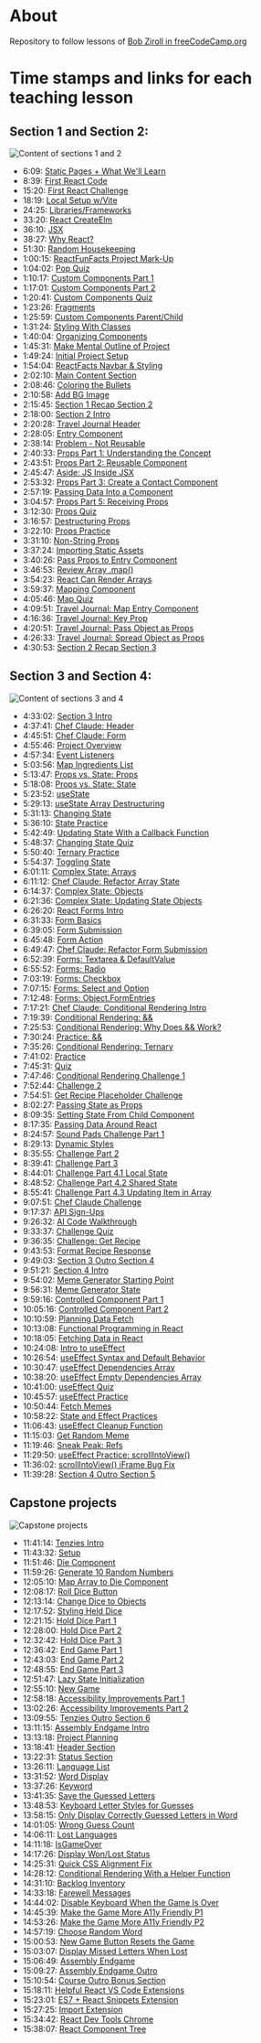 # About

Repository to follow lessons of [Bob Ziroll in freeCodeCamp.org](https://www.youtube.com/watch?v=x4rFhThSX04)

# Time stamps and links for each teaching lesson

## Section 1 and Section 2:

![Content of sections 1 and 2](img/section1&2.png)

- 6:09: [Static Pages + What We'll Learn](https://www.youtube.com/watch?v=x4rFhThSX04&t=369s)
- 8:39: [First React Code](https://www.youtube.com/watch?v=x4rFhThSX04&t=519s)
- 15:20: [First React Challenge](https://www.youtube.com/watch?v=x4rFhThSX04&t=920s)
- 18:19: [Local Setup w/Vite](https://www.youtube.com/watch?v=x4rFhThSX04&t=1099s)
- 24:25: [Libraries/Frameworks](https://www.youtube.com/watch?v=x4rFhThSX04&t=1465s)
- 33:20: [React CreateElm](https://www.youtube.com/watch?v=x4rFhThSX04&t=2000s)
- 36:10: [JSX](https://www.youtube.com/watch?v=x4rFhThSX04&t=2170s)
- 38:27: [Why React?](https://www.youtube.com/watch?v=x4rFhThSX04&t=2307s)
- 51:30: [Random Housekeeping](https://www.youtube.com/watch?v=x4rFhThSX04&t=3090s)
- 1:00:15: [ReactFunFacts Project Mark-Up](https://www.youtube.com/watch?v=x4rFhThSX04&t=3615s)
- 1:04:02: [Pop Quiz](https://www.youtube.com/watch?v=x4rFhThSX04&t=3842s)
- 1:10:17: [Custom Components Part 1](https://www.youtube.com/watch?v=x4rFhThSX04&t=4217s)
- 1:17:01: [Custom Components Part 2](https://www.youtube.com/watch?v=x4rFhThSX04&t=4621s)
- 1:20:41: [Custom Components Quiz](https://www.youtube.com/watch?v=x4rFhThSX04&t=4841s)
- 1:23:26: [Fragments](https://www.youtube.com/watch?v=x4rFhThSX04&t=5006s)
- 1:25:59: [Custom Components Parent/Child](https://www.youtube.com/watch?v=x4rFhThSX04&t=5159s)
- 1:31:24: [Styling With Classes](https://www.youtube.com/watch?v=x4rFhThSX04&t=5484s)
- 1:40:04: [Organizing Components](https://www.youtube.com/watch?v=x4rFhThSX04&t=6004s)
- 1:45:31: [Make Mental Outline of Project](https://www.youtube.com/watch?v=x4rFhThSX04&t=6331s)
- 1:49:24: [Initial Project Setup](https://www.youtube.com/watch?v=x4rFhThSX04&t=6564s)
- 1:54:04: [ReactFacts Navbar & Styling](https://www.youtube.com/watch?v=x4rFhThSX04&t=6844s)
- 2:02:10: [Main Content Section](https://www.youtube.com/watch?v=x4rFhThSX04&t=7330s)
- 2:08:46: [Coloring the Bullets](https://www.youtube.com/watch?v=x4rFhThSX04&t=7726s)
- 2:10:58: [Add BG Image](https://www.youtube.com/watch?v=x4rFhThSX04&t=7858s)
- 2:15:45: [Section 1 Recap Section 2](https://www.youtube.com/watch?v=x4rFhThSX04&t=8145s)
- 2:18:00: [Section 2 Intro](https://www.youtube.com/watch?v=x4rFhThSX04&t=8280s)
- 2:20:28: [Travel Journal Header](https://www.youtube.com/watch?v=x4rFhThSX04&t=8428s)
- 2:28:05: [Entry Component](https://www.youtube.com/watch?v=x4rFhThSX04&t=8885s)
- 2:38:14: [Problem - Not Reusable](https://www.youtube.com/watch?v=x4rFhThSX04&t=9494s)
- 2:40:33: [Props Part 1: Understanding the Concept](https://www.youtube.com/watch?v=x4rFhThSX04&t=9633s)
- 2:43:51: [Props Part 2: Reusable Component](https://www.youtube.com/watch?v=x4rFhThSX04&t=9831s)
- 2:45:47: [Aside: JS Inside JSX](https://www.youtube.com/watch?v=x4rFhThSX04&t=9947s)
- 2:53:32: [Props Part 3: Create a Contact Component](https://www.youtube.com/watch?v=x4rFhThSX04&t=10412s)
- 2:57:19: [Passing Data Into a Component](https://www.youtube.com/watch?v=x4rFhThSX04&t=10639s)
- 3:04:57: [Props Part 5: Receiving Props](https://www.youtube.com/watch?v=x4rFhThSX04&t=11097s)
- 3:12:30: [Props Quiz](https://www.youtube.com/watch?v=x4rFhThSX04&t=11550s)
- 3:16:57: [Destructuring Props](https://www.youtube.com/watch?v=x4rFhThSX04&t=11817s)
- 3:22:10: [Props Practice](https://www.youtube.com/watch?v=x4rFhThSX04&t=12130s)
- 3:31:10: [Non-String Props](https://www.youtube.com/watch?v=x4rFhThSX04&t=12670s)
- 3:37:24: [Importing Static Assets](https://www.youtube.com/watch?v=x4rFhThSX04&t=13044s)
- 3:40:26: [Pass Props to Entry Component](https://www.youtube.com/watch?v=x4rFhThSX04&t=13226s)
- 3:46:53: [Review Array .map()](https://www.youtube.com/watch?v=x4rFhThSX04&t=13613s)
- 3:54:23: [React Can Render Arrays](https://www.youtube.com/watch?v=x4rFhThSX04&t=14063s)
- 3:59:37: [Mapping Component](https://www.youtube.com/watch?v=x4rFhThSX04&t=14377s)
- 4:05:46: [Map Quiz](https://www.youtube.com/watch?v=x4rFhThSX04&t=14746s)
- 4:09:51: [Travel Journal: Map Entry Component](https://www.youtube.com/watch?v=x4rFhThSX04&t=14991s)
- 4:16:36: [Travel Journal: Key Prop](https://www.youtube.com/watch?v=x4rFhThSX04&t=15396s)
- 4:20:51: [Travel Journal: Pass Object as Props](https://www.youtube.com/watch?v=x4rFhThSX04&t=15651s)
- 4:26:33: [Travel Journal: Spread Object as Props](https://www.youtube.com/watch?v=x4rFhThSX04&t=15993s)
- 4:30:53: [Section 2 Recap Section 3](https://www.youtube.com/watch?v=x4rFhThSX04&t=16253s)

## Section 3 and Section 4:
![Content of sections 3 and 4](img/section3&4.png)

- 4:33:02: [Section 3 Intro](https://www.youtube.com/watch?v=x4rFhThSX04&t=16382s)
- 4:37:41: [Chef Claude: Header](https://www.youtube.com/watch?v=x4rFhThSX04&t=16661s)
- 4:45:51: [Chef Claude: Form](https://www.youtube.com/watch?v=x4rFhThSX04&t=17151s)
- 4:55:46: [Project Overview](https://www.youtube.com/watch?v=x4rFhThSX04&t=17746s)
- 4:57:34: [Event Listeners](https://www.youtube.com/watch?v=x4rFhThSX04&t=17854s)
- 5:03:56: [Map Ingredients List](https://www.youtube.com/watch?v=x4rFhThSX04&t=18236s)
- 5:13:47: [Props vs. State: Props](https://www.youtube.com/watch?v=x4rFhThSX04&t=18827s)
- 5:18:08: [Props vs. State: State](https://www.youtube.com/watch?v=x4rFhThSX04&t=19088s)
- 5:23:52: [useState](https://www.youtube.com/watch?v=x4rFhThSX04&t=19432s)
- 5:29:13: [useState Array Destructuring](https://www.youtube.com/watch?v=x4rFhThSX04&t=19753s)
- 5:31:13: [Changing State](https://www.youtube.com/watch?v=x4rFhThSX04&t=19873s)
- 5:36:10: [State Practice](https://www.youtube.com/watch?v=x4rFhThSX04&t=20170s)
- 5:42:49: [Updating State With a Callback Function](https://www.youtube.com/watch?v=x4rFhThSX04&t=20569s)
- 5:48:37: [Changing State Quiz](https://www.youtube.com/watch?v=x4rFhThSX04&t=20917s)
- 5:50:40: [Ternary Practice](https://www.youtube.com/watch?v=x4rFhThSX04&t=21040s)
- 5:54:37: [Toggling State](https://www.youtube.com/watch?v=x4rFhThSX04&t=21277s)
- 6:01:11: [Complex State: Arrays](https://www.youtube.com/watch?v=x4rFhThSX04&t=21671s)
- 6:11:12: [Chef Claude: Refactor Array State](https://www.youtube.com/watch?v=x4rFhThSX04&t=22272s)
- 6:14:37: [Complex State: Objects](https://www.youtube.com/watch?v=x4rFhThSX04&t=22477s)
- 6:21:36: [Complex State: Updating State Objects](https://www.youtube.com/watch?v=x4rFhThSX04&t=22896s)
- 6:26:20: [React Forms Intro](https://www.youtube.com/watch?v=x4rFhThSX04&t=23180s)
- 6:31:33: [Form Basics](https://www.youtube.com/watch?v=x4rFhThSX04&t=23493s)
- 6:39:05: [Form Submission](https://www.youtube.com/watch?v=x4rFhThSX04&t=23945s)
- 6:45:48: [Form Action](https://www.youtube.com/watch?v=x4rFhThSX04&t=24348s)
- 6:49:47: [Chef Claude: Refactor Form Submission](https://www.youtube.com/watch?v=x4rFhThSX04&t=24587s)
- 6:52:39: [Forms: Textarea & DefaultValue](https://www.youtube.com/watch?v=x4rFhThSX04&t=24759s)
- 6:55:52: [Forms: Radio](https://www.youtube.com/watch?v=x4rFhThSX04&t=24952s)
- 7:03:19: [Forms: Checkbox](https://www.youtube.com/watch?v=x4rFhThSX04&t=25399s)
- 7:07:15: [Forms: Select and Option](https://www.youtube.com/watch?v=x4rFhThSX04&t=25635s)
- 7:12:48: [Forms: Object.FormEntries](https://www.youtube.com/watch?v=x4rFhThSX04&t=25968s)
- 7:17:21: [Chef Claude: Conditional Rendering Intro](https://www.youtube.com/watch?v=x4rFhThSX04&t=26241s)
- 7:19:39: [Conditional Rendering: &&](https://www.youtube.com/watch?v=x4rFhThSX04&t=26379s)
- 7:25:53: [Conditional Rendering: Why Does && Work?](https://www.youtube.com/watch?v=x4rFhThSX04&t=26753s)
- 7:30:24: [Practice: &&](https://www.youtube.com/watch?v=x4rFhThSX04&t=27024s)
- 7:35:26: [Conditional Rendering: Ternary](https://www.youtube.com/watch?v=x4rFhThSX04&t=27326s)
- 7:41:02: [Practice](https://www.youtube.com/watch?v=x4rFhThSX04&t=27662s)
- 7:45:31: [Quiz](https://www.youtube.com/watch?v=x4rFhThSX04&t=27931s)
- 7:47:46: [Conditional Rendering Challenge 1](https://www.youtube.com/watch?v=x4rFhThSX04&t=28066s)
- 7:52:44: [Challenge 2](https://www.youtube.com/watch?v=x4rFhThSX04&t=28364s)
- 7:54:51: [Get Recipe Placeholder Challenge](https://www.youtube.com/watch?v=x4rFhThSX04&t=28491s)
- 8:02:27: [Passing State as Props](https://www.youtube.com/watch?v=x4rFhThSX04&t=28947s)
- 8:09:35: [Setting State From Child Component](https://www.youtube.com/watch?v=x4rFhThSX04&t=29375s)
- 8:17:35: [Passing Data Around React](https://www.youtube.com/watch?v=x4rFhThSX04&t=29855s)
- 8:24:57: [Sound Pads Challenge Part 1](https://www.youtube.com/watch?v=x4rFhThSX04&t=30297s)
- 8:29:13: [Dynamic Styles](https://www.youtube.com/watch?v=x4rFhThSX04&t=30553s)
- 8:35:55: [Challenge Part 2](https://www.youtube.com/watch?v=x4rFhThSX04&t=30955s)
- 8:39:41: [Challenge Part 3](https://www.youtube.com/watch?v=x4rFhThSX04&t=31181s)
- 8:44:01: [Challenge Part 4.1 Local State](https://www.youtube.com/watch?v=x4rFhThSX04&t=31441s)
- 8:48:52: [Challenge Part 4.2 Shared State](https://www.youtube.com/watch?v=x4rFhThSX04&t=31732s)
- 8:55:41: [Challenge Part 4.3 Updating Item in Array](https://www.youtube.com/watch?v=x4rFhThSX04&t=32141s)
- 9:07:51: [Chef Claude Challenge](https://www.youtube.com/watch?v=x4rFhThSX04&t=32871s)
- 9:17:37: [API Sign-Ups](https://www.youtube.com/watch?v=x4rFhThSX04&t=33457s)
- 9:26:32: [AI Code Walkthrough](https://www.youtube.com/watch?v=x4rFhThSX04&t=33992s)
- 9:33:37: [Challenge Quiz](https://www.youtube.com/watch?v=x4rFhThSX04&t=34417s)
- 9:36:35: [Challenge: Get Recipe](https://www.youtube.com/watch?v=x4rFhThSX04&t=34595s)
- 9:43:53: [Format Recipe Response](https://www.youtube.com/watch?v=x4rFhThSX04&t=35033s)
- 9:49:03: [Section 3 Outro Section 4](https://www.youtube.com/watch?v=x4rFhThSX04&t=35343s)
- 9:51:21: [Section 4 Intro](https://www.youtube.com/watch?v=x4rFhThSX04&t=35481s)
- 9:54:02: [Meme Generator Starting Point](https://www.youtube.com/watch?v=x4rFhThSX04&t=35642s)
- 9:56:31: [Meme Generator State](https://www.youtube.com/watch?v=x4rFhThSX04&t=35791s)
- 9:59:16: [Controlled Component Part 1](https://www.youtube.com/watch?v=x4rFhThSX04&t=35956s)
- 10:05:16: [Controlled Component Part 2](https://www.youtube.com/watch?v=x4rFhThSX04&t=36316s)
- 10:10:59: [Planning Data Fetch](https://www.youtube.com/watch?v=x4rFhThSX04&t=36659s)
- 10:13:08: [Functional Programming in React](https://www.youtube.com/watch?v=x4rFhThSX04&t=36788s)
- 10:18:05: [Fetching Data in React](https://www.youtube.com/watch?v=x4rFhThSX04&t=37085s)
- 10:24:08: [Intro to useEffect](https://www.youtube.com/watch?v=x4rFhThSX04&t=37448s)
- 10:26:54: [useEffect Syntax and Default Behavior](https://www.youtube.com/watch?v=x4rFhThSX04&t=37614s)
- 10:30:47: [useEffect Dependencies Array](https://www.youtube.com/watch?v=x4rFhThSX04&t=37847s)
- 10:38:20: [useEffect Empty Dependencies Array](https://www.youtube.com/watch?v=x4rFhThSX04&t=38300s)
- 10:41:00: [useEffect Quiz](https://www.youtube.com/watch?v=x4rFhThSX04&t=38460s)
- 10:45:57: [useEffect Practice](https://www.youtube.com/watch?v=x4rFhThSX04&t=38757s)
- 10:50:44: [Fetch Memes](https://www.youtube.com/watch?v=x4rFhThSX04&t=39044s)
- 10:58:22: [State and Effect Practices](https://www.youtube.com/watch?v=x4rFhThSX04&t=39502s)
- 11:06:43: [useEffect Cleanup Function](https://www.youtube.com/watch?v=x4rFhThSX04&t=40003s)
- 11:15:03: [Get Random Meme](https://www.youtube.com/watch?v=x4rFhThSX04&t=40503s)
- 11:19:46: [Sneak Peak: Refs](https://www.youtube.com/watch?v=x4rFhThSX04&t=40786s)
- 11:29:50: [useEffect Practice: scrollIntoView()](https://www.youtube.com/watch?v=x4rFhThSX04&t=41390s)
- 11:36:02: [scrollIntoView() iFrame Bug Fix](https://www.youtube.com/watch?v=x4rFhThSX04&t=41762s)
- 11:39:28: [Section 4 Outro Section 5](https://www.youtube.com/watch?v=x4rFhThSX04&t=41968s)

## Capstone projects
![Capstone projects](img/capstone-projects-tenzie-assembly.png)

- 11:41:14: [Tenzies Intro](https://www.youtube.com/watch?v=x4rFhThSX04&t=42074s)
- 11:43:32: [Setup](https://www.youtube.com/watch?v=x4rFhThSX04&t=42212s)
- 11:51:46: [Die Component](https://www.youtube.com/watch?v=x4rFhThSX04&t=42706s)
- 11:59:26: [Generate 10 Random Numbers](https://www.youtube.com/watch?v=x4rFhThSX04&t=43166s)
- 12:05:10: [Map Array to Die Component](https://www.youtube.com/watch?v=x4rFhThSX04&t=43510s)
- 12:08:17: [Roll Dice Button](https://www.youtube.com/watch?v=x4rFhThSX04&t=43697s)
- 12:13:14: [Change Dice to Objects](https://www.youtube.com/watch?v=x4rFhThSX04&t=43994s)
- 12:17:52: [Styling Held Dice](https://www.youtube.com/watch?v=x4rFhThSX04&t=44272s)
- 12:21:15: [Hold Dice Part 1](https://www.youtube.com/watch?v=x4rFhThSX04&t=44475s)
- 12:28:00: [Hold Dice Part 2](https://www.youtube.com/watch?v=x4rFhThSX04&t=44880s)
- 12:32:42: [Hold Dice Part 3](https://www.youtube.com/watch?v=x4rFhThSX04&t=45162s)
- 12:36:42: [End Game Part 1](https://www.youtube.com/watch?v=x4rFhThSX04&t=45402s)
- 12:43:03: [End Game Part 2](https://www.youtube.com/watch?v=x4rFhThSX04&t=45783s)
- 12:48:55: [End Game Part 3](https://www.youtube.com/watch?v=x4rFhThSX04&t=46135s)
- 12:51:47: [Lazy State Initialization](https://www.youtube.com/watch?v=x4rFhThSX04&t=46307s)
- 12:55:10: [New Game](https://www.youtube.com/watch?v=x4rFhThSX04&t=46510s)
- 12:58:18: [Accessibility Improvements Part 1](https://www.youtube.com/watch?v=x4rFhThSX04&t=46698s)
- 13:02:26: [Accessibility Improvements Part 2](https://www.youtube.com/watch?v=x4rFhThSX04&t=46946s)
- 13:09:55: [Tenzies Outro Section 6](https://www.youtube.com/watch?v=x4rFhThSX04&t=47395s)
- 13:11:15: [Assembly Endgame Intro](https://www.youtube.com/watch?v=x4rFhThSX04&t=47475s)
- 13:13:18: [Project Planning](https://www.youtube.com/watch?v=x4rFhThSX04&t=47598s)
- 13:18:41: [Header Section](https://www.youtube.com/watch?v=x4rFhThSX04&t=47921s)
- 13:22:31: [Status Section](https://www.youtube.com/watch?v=x4rFhThSX04&t=48151s)
- 13:26:11: [Language List](https://www.youtube.com/watch?v=x4rFhThSX04&t=48371s)
- 13:31:52: [Word Display](https://www.youtube.com/watch?v=x4rFhThSX04&t=48712s)
- 13:37:26: [Keyword](https://www.youtube.com/watch?v=x4rFhThSX04&t=49046s)
- 13:41:35: [Save the Guessed Letters](https://www.youtube.com/watch?v=x4rFhThSX04&t=49295s)
- 13:48:53: [Keyboard Letter Styles for Guesses](https://www.youtube.com/watch?v=x4rFhThSX04&t=49733s)
- 13:58:15: [Only Display Correctly Guessed Letters in Word](https://www.youtube.com/watch?v=x4rFhThSX04&t=50295s)
- 14:01:05: [Wrong Guess Count](https://www.youtube.com/watch?v=x4rFhThSX04&t=50465s)
- 14:06:11: [Lost Languages](https://www.youtube.com/watch?v=x4rFhThSX04&t=50771s)
- 14:11:18: [IsGameOver](https://www.youtube.com/watch?v=x4rFhThSX04&t=51078s)
- 14:17:26: [Display Won/Lost Status](https://www.youtube.com/watch?v=x4rFhThSX04&t=51446s)
- 14:25:31: [Quick CSS Alignment Fix](https://www.youtube.com/watch?v=x4rFhThSX04&t=51931s)
- 14:28:12: [Conditional Rendering With a Helper Function](https://www.youtube.com/watch?v=x4rFhThSX04&t=52092s)
- 14:31:10: [Backlog Inventory](https://www.youtube.com/watch?v=x4rFhThSX04&t=52270s)
- 14:33:18: [Farewell Messages](https://www.youtube.com/watch?v=x4rFhThSX04&t=52398s)
- 14:44:02: [Disable Keyboard When the Game Is Over](https://www.youtube.com/watch?v=x4rFhThSX04&t=53042s)
- 14:45:39: [Make the Game More A11y Friendly P1](https://www.youtube.com/watch?v=x4rFhThSX04&t=53139s)
- 14:53:26: [Make the Game More A11y Friendly P2](https://www.youtube.com/watch?v=x4rFhThSX04&t=53606s)
- 14:57:19: [Choose Random Word](https://www.youtube.com/watch?v=x4rFhThSX04&t=53839s)
- 15:00:53: [New Game Button Resets the Game](https://www.youtube.com/watch?v=x4rFhThSX04&t=54053s)
- 15:03:07: [Display Missed Letters When Lost](https://www.youtube.com/watch?v=x4rFhThSX04&t=54187s)
- 15:06:49: [Assembly Endgame](https://www.youtube.com/watch?v=x4rFhThSX04&t=54409s)
- 15:09:27: [Assembly Endgame Outro](https://www.youtube.com/watch?v=x4rFhThSX04&t=54567s)
- 15:10:54: [Course Outro Bonus Section](https://www.youtube.com/watch?v=x4rFhThSX04&t=54654s)
- 15:18:11: [Helpful React VS Code Extensions](https://www.youtube.com/watch?v=x4rFhThSX04&t=55091s)
- 15:23:01: [ES7 + React Snippets Extension](https://www.youtube.com/watch?v=x4rFhThSX04&t=55381s)
- 15:27:25: [Import Extension](https://www.youtube.com/watch?v=x4rFhThSX04&t=55645s)
- 15:34:42: [React Dev Tools Chrome](https://www.youtube.com/watch?v=x4rFhThSX04&t=56082s)
- 15:38:07: [React Component Tree](https://www.youtube.com/watch?v=x4rFhThSX04&t=56287s)